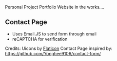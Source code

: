 Personal Project Portfolio Website in the works....

## Contact Page
- Uses Email.JS to send form through email
- reCAPTCHA for verification


Credits:
Uicons by <a href="https://www.flaticon.com/uicons">Flaticon</a>
Contact Page inspired by: https://github.com/Yonghee9106/contact-form/
